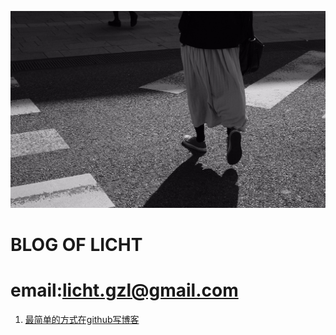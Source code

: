 ![image](https://github.com/lIchtg/lichtg.github.io/blob/master/1.jpeg)



# __BLOG OF LICHT__
  
# email:licht.gzl@gmail.com
  
  
  
  
  
  


1. [最简单的方式在github写博客](https://github.com/lIchtg/lichtg.github.io/blob/master/001.md)

